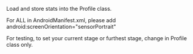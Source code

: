 Load and store stats into the Profile class.

For ALL </activity> in AndroidManifest.xml, please add 
android:screenOrientation="sensorPortrait"

For testing, to set your current stage or furthest stage, change in Profile class only.
